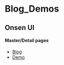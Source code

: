 Blog_Demos
==========

## Onsen UI

#### Master/Detail pages
  - [Blog](http://blog.asial.co.jp/1219?lang=en)
  - [Demo](http://kruyvanna.github.io/Blog_Demos/onsen_ui/2013_10_02_master_detail/index.html)
